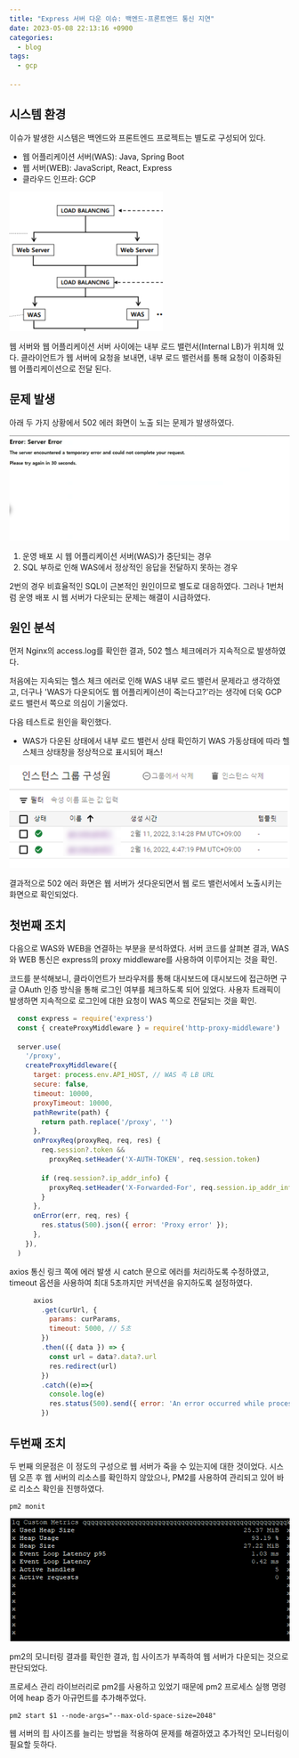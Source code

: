 ```yaml
---
title: "Express 서버 다운 이슈: 백엔드-프론트엔드 통신 지연"
date: 2023-05-08 22:13:16 +0900
categories:
  - blog
tags:
  - gcp
 
---
```



## 시스템 환경

이슈가 발생한 시스템은 백엔드와 프론트엔드 프로젝트는 별도로 구성되어 있다.

- 웹 어플리케이션 서버(WAS): Java, Spring Boot
- 웹 서버(WEB): JavaScript, React, Express
- 클라우드 인프라: GCP


![이미지1](/assets/images/express-2.png)

웹 서버와 웹 어플리케이션 서버 사이에는 내부 로드 밸런서(Internal LB)가 위치해 있다.
클라이언트가 웹 서버에 요청을 보내면, 내부 로드 밸런서를 통해 요청이 이중화된 웹 어플리케이션으로 전달 된다.



## 문제 발생

아래 두 가지 상황에서 502 에러 화면이 노출 되는 문제가 발생하였다.

![502에러](/assets/images/express-1.png)


1. 운영 배포 시 웹 어플리케이션 서버(WAS)가 중단되는 경우
2. SQL 부하로 인해 WAS에서 정상적인 응답을 전달하지 못하는 경우

2번의 경우 비효율적인 SQL이 근본적인 원인이므로 별도로 대응하였다.
그러나 1번처럼 운영 배포 시 웹 서버가 다운되는 문제는 해결이 시급하였다.


## 원인 분석
먼저 Nginx의 access.log를 확인한 결과, 502 헬스 체크에러가 지속적으로 발생하였다.

처음에는 지속되는 헬스 체크 에러로 인해 WAS 내부 로드 밸런서 문제라고 생각하였고,
더구나 'WAS가 다운되어도 웹 어플리케이션이 죽는다고?'라는 생각에 더욱 GCP 로드 밸런서 쪽으로 의심이 기울었다.

다음 테스트로 원인을 확인했다.

- WAS가 다운된 상태에서 내부 로드 밸런서 상태 확인하기
WAS 가동상태에 따라 헬스체크 상태창을 정상적으로 표시되어 패스!

![LB 상태 체크](/assets/images/express-3.png)


결과적으로 502 에러 화면은 웹 서버가 셧다운되면서 웹 로드 밸런서에서 노출시키는 화면으로 확인되었다.


## 첫번째 조치
다음으로 WAS와 WEB을 연결하는 부분을 분석하였다.
서버 코드를 살펴본 결과, WAS와 WEB 통신은 express의 proxy middleware를 사용하여 이루어지는 것을 확인.


코드를 분석해보니, 클라이언트가 브라우저를 통해 대시보드에 대시보드에 접근하면 구글 OAuth 인증 방식을 통해 로그인 여부를 체크하도록 되어 있었다. 
사용자 트래픽이 발생하면 지속적으로 로그인에 대한 요청이 WAS 쪽으로 전달되는 것을 확인.


```javascript
  const express = require('express')
  const { createProxyMiddleware } = require('http-proxy-middleware')
   
  server.use(
    '/proxy',
    createProxyMiddleware({
      target: process.env.API_HOST, // WAS 측 LB URL
      secure: false,
      timeout: 10000, 
      proxyTimeout: 10000, 
      pathRewrite(path) {
        return path.replace('/proxy', '')
      },
      onProxyReq(proxyReq, req, res) {
        req.session?.token &&
          proxyReq.setHeader('X-AUTH-TOKEN', req.session.token)

        if (req.session?.ip_addr_info) {
          proxyReq.setHeader('X-Forwarded-For', req.session.ip_addr_info)
        }
      },
      onError(err, req, res) {
        res.status(500).json({ error: 'Proxy error' });
      },
    }),
  )

```

axios 통신 링크 쪽에 에러 발생 시 catch 문으로 에러를 처리하도록 수정하였고, timeout 옵션을 사용하여 최대 5초까지만 커넥션을 유지하도록 설정하였다.

```javascript
      axios
        .get(curUrl, {
          params: curParams,
          timeout: 5000, // 5초
        })
        .then(({ data }) => {
          const url = data?.data?.url
          res.redirect(url)
        })
        .catch((e)=>{
          console.log(e)
          res.status(500).send({ error: 'An error occurred while processing the request.' })
        })

```

## 두번째 조치

두 번째 의문점은 이 정도의 구성으로 웹 서버가 죽을 수 있는지에 대한 것이었다. 
시스템 오픈 후 웹 서버의 리소스를 확인하지 않았으나, PM2를 사용하여 관리되고 있어 바로 리소스 확인을 진행하였다.

```
pm2 monit
```

![pm2 monit](/assets/images/express-4.png)


pm2의 모니터링 결과를 확인한 결과, 힙 사이즈가 부족하여 웹 서버가 다운되는 것으로 판단되었다.

프로세스 관리 라이브러리로 pm2를 사용하고 있었기 때문에
pm2 프로세스 실행 명령어에 heap 증가 아규먼트를 추가해주었다.

```
pm2 start $1 --node-args="--max-old-space-size=2048"
```

웹 서버의 힙 사이즈를 늘리는 방법을 적용하여 문제를 해결하였고 추가적인 모니터링이 필요할 듯하다.



